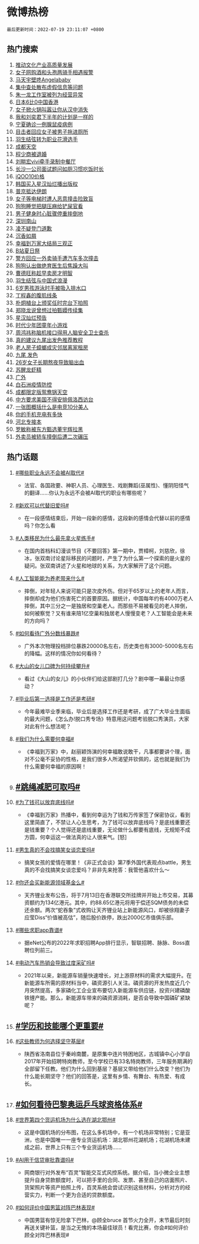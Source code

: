 # 微博热榜

`最后更新时间：2022-07-19 23:11:07 +0800`

## 热门搜索

1. [推动文化产业高质量发展](https://m.weibo.cn/search?containerid=100103type%3D1%26t%3D10%26q%3D%23%E6%8E%A8%E5%8A%A8%E6%96%87%E5%8C%96%E4%BA%A7%E4%B8%9A%E9%AB%98%E8%B4%A8%E9%87%8F%E5%8F%91%E5%B1%95%23&stream_entry_id=51&isnewpage=1&extparam=seat%3D1%26pos%3D0%26filter_type%3Drealtimehot%26cate%3D10103%26c_type%3D51%26dgr%3D0%26display_time%3D1658243465%26pre_seqid%3D165824346594309310312&luicode=10000011&lfid=106003type%253D25%2526t%253D3%2526disable_hot%253D1%2526filter_type%253Drealtimehot)
1. [女子网购酒和头孢两骑手相遇报警](https://m.weibo.cn/search?containerid=100103type%3D1%26t%3D10%26q%3D%23%E5%A5%B3%E5%AD%90%E7%BD%91%E8%B4%AD%E9%85%92%E5%92%8C%E5%A4%B4%E5%AD%A2%E4%B8%A4%E9%AA%91%E6%89%8B%E7%9B%B8%E9%81%87%E6%8A%A5%E8%AD%A6%23&stream_entry_id=31&isnewpage=1&extparam=seat%3D1%26pos%3D0%26filter_type%3Drealtimehot%26dgr%3D0%26c_type%3D31%26flag%3D0%26cate%3D0%26realpos%3D1%26lcate%3D5001%26display_time%3D1658243465%26pre_seqid%3D165824346594309310312&luicode=10000011&lfid=106003type%253D25%2526t%253D3%2526disable_hot%253D1%2526filter_type%253Drealtimehot)
1. [马天宇壁咚Angelababy](https://m.weibo.cn/search?containerid=100103type%3D1%26t%3D10%26q%3D%23%E9%A9%AC%E5%A4%A9%E5%AE%87%E5%A3%81%E5%92%9AAngelababy%23&stream_entry_id=31&isnewpage=1&extparam=seat%3D1%26pos%3D1%26filter_type%3Drealtimehot%26dgr%3D0%26c_type%3D31%26flag%3D1%26cate%3D0%26realpos%3D2%26lcate%3D5001%26display_time%3D1658243465%26pre_seqid%3D165824346594309310312&luicode=10000011&lfid=106003type%253D25%2526t%253D3%2526disable_hot%253D1%2526filter_type%253Drealtimehot)
1. [集中查处散布虚假信息等问题](https://m.weibo.cn/search?containerid=100103type%3D1%26t%3D10%26q%3D%23%E9%9B%86%E4%B8%AD%E6%9F%A5%E5%A4%84%E6%95%A3%E5%B8%83%E8%99%9A%E5%81%87%E4%BF%A1%E6%81%AF%E7%AD%89%E9%97%AE%E9%A2%98%23&stream_entry_id=31&isnewpage=1&extparam=seat%3D1%26pos%3D2%26filter_type%3Drealtimehot%26dgr%3D0%26c_type%3D31%26flag%3D0%26cate%3D0%26realpos%3D3%26lcate%3D5001%26display_time%3D1658243465%26pre_seqid%3D165824346594309310312&luicode=10000011&lfid=106003type%253D25%2526t%253D3%2526disable_hot%253D1%2526filter_type%253Drealtimehot)
1. [朱一龙工作室被列为经营异常](https://m.weibo.cn/search?containerid=100103type%3D1%26t%3D10%26q%3D%23%E6%9C%B1%E4%B8%80%E9%BE%99%E5%B7%A5%E4%BD%9C%E5%AE%A4%E8%A2%AB%E5%88%97%E4%B8%BA%E7%BB%8F%E8%90%A5%E5%BC%82%E5%B8%B8%23&stream_entry_id=31&isnewpage=1&extparam=seat%3D1%26pos%3D3%26filter_type%3Drealtimehot%26dgr%3D0%26c_type%3D31%26flag%3D16%26cate%3D0%26realpos%3D4%26lcate%3D5001%26display_time%3D1658243465%26pre_seqid%3D165824346594309310312&luicode=10000011&lfid=106003type%253D25%2526t%253D3%2526disable_hot%253D1%2526filter_type%253Drealtimehot)
1. [日本6比0中国香港](https://m.weibo.cn/search?containerid=100103type%3D1%26t%3D10%26q%3D%23%E6%97%A5%E6%9C%AC6%E6%AF%940%E4%B8%AD%E5%9B%BD%E9%A6%99%E6%B8%AF%23&stream_entry_id=31&isnewpage=1&extparam=seat%3D1%26pos%3D4%26filter_type%3Drealtimehot%26dgr%3D0%26c_type%3D31%26flag%3D1%26cate%3D0%26realpos%3D5%26lcate%3D5001%26display_time%3D1658243465%26pre_seqid%3D165824346594309310312&luicode=10000011&lfid=106003type%253D25%2526t%253D3%2526disable_hot%253D1%2526filter_type%253Drealtimehot)
1. [女子掀火锅叫嚣让你从汉中消失](https://m.weibo.cn/search?containerid=100103type%3D1%26t%3D10%26q%3D%23%E5%A5%B3%E5%AD%90%E6%8E%80%E7%81%AB%E9%94%85%E5%8F%AB%E5%9A%A3%E8%AE%A9%E4%BD%A0%E4%BB%8E%E6%B1%89%E4%B8%AD%E6%B6%88%E5%A4%B1%23&stream_entry_id=31&isnewpage=1&extparam=seat%3D1%26pos%3D5%26filter_type%3Drealtimehot%26dgr%3D0%26c_type%3D31%26flag%3D1%26cate%3D0%26realpos%3D6%26lcate%3D5001%26display_time%3D1658243465%26pre_seqid%3D165824346594309310312&luicode=10000011&lfid=106003type%253D25%2526t%253D3%2526disable_hot%253D1%2526filter_type%253Drealtimehot)
1. [我和刘奕君下半年的计划是一样的](https://m.weibo.cn/search?containerid=100103type%3D1%26t%3D10%26q%3D%23%E6%88%91%E5%92%8C%E5%88%98%E5%A5%95%E5%90%9B%E4%B8%8B%E5%8D%8A%E5%B9%B4%E7%9A%84%E8%AE%A1%E5%88%92%E6%98%AF%E4%B8%80%E6%A0%B7%E7%9A%84%23&stream_entry_id=31&isnewpage=1&extparam=seat%3D1%26pos%3D6%26filter_type%3Drealtimehot%26dgr%3D0%26c_type%3D31%26flag%3D1%26cate%3D0%26realpos%3D7%26lcate%3D5001%26display_time%3D1658243465%26pre_seqid%3D165824346594309310312&luicode=10000011&lfid=106003type%253D25%2526t%253D3%2526disable_hot%253D1%2526filter_type%253Drealtimehot)
1. [宁夏确诊一例腺鼠疫病例](https://m.weibo.cn/search?containerid=100103type%3D1%26t%3D10%26q%3D%23%E5%AE%81%E5%A4%8F%E7%A1%AE%E8%AF%8A%E4%B8%80%E4%BE%8B%E8%85%BA%E9%BC%A0%E7%96%AB%E7%97%85%E4%BE%8B%23&stream_entry_id=31&isnewpage=1&extparam=seat%3D1%26pos%3D7%26filter_type%3Drealtimehot%26dgr%3D0%26c_type%3D31%26flag%3D1%26cate%3D0%26realpos%3D8%26lcate%3D5001%26display_time%3D1658243465%26pre_seqid%3D165824346594309310312&luicode=10000011&lfid=106003type%253D25%2526t%253D3%2526disable_hot%253D1%2526filter_type%253Drealtimehot)
1. [目击者回应女子被男子拖进厕所](https://m.weibo.cn/search?containerid=100103type%3D1%26t%3D10%26q%3D%23%E7%9B%AE%E5%87%BB%E8%80%85%E5%9B%9E%E5%BA%94%E5%A5%B3%E5%AD%90%E8%A2%AB%E7%94%B7%E5%AD%90%E6%8B%96%E8%BF%9B%E5%8E%95%E6%89%80%23&stream_entry_id=31&isnewpage=1&extparam=seat%3D1%26pos%3D8%26filter_type%3Drealtimehot%26dgr%3D0%26c_type%3D31%26flag%3D1%26cate%3D0%26realpos%3D9%26lcate%3D5001%26display_time%3D1658243465%26pre_seqid%3D165824346594309310312&luicode=10000011&lfid=106003type%253D25%2526t%253D3%2526disable_hot%253D1%2526filter_type%253Drealtimehot)
1. [羽生结弦转为职业花滑选手](https://m.weibo.cn/search?containerid=100103type%3D1%26t%3D10%26q%3D%23%E7%BE%BD%E7%94%9F%E7%BB%93%E5%BC%A6%E8%BD%AC%E4%B8%BA%E8%81%8C%E4%B8%9A%E8%8A%B1%E6%BB%91%E9%80%89%E6%89%8B%23&stream_entry_id=31&isnewpage=1&extparam=seat%3D1%26pos%3D9%26filter_type%3Drealtimehot%26dgr%3D0%26c_type%3D31%26flag%3D16%26cate%3D0%26realpos%3D10%26lcate%3D5001%26display_time%3D1658243465%26pre_seqid%3D165824346594309310312&luicode=10000011&lfid=106003type%253D25%2526t%253D3%2526disable_hot%253D1%2526filter_type%253Drealtimehot)
1. [成都天空](https://m.weibo.cn/search?containerid=100103type%3D1%26t%3D10%26q%3D%E6%88%90%E9%83%BD%E5%A4%A9%E7%A9%BA&stream_entry_id=31&isnewpage=1&extparam=seat%3D1%26pos%3D10%26filter_type%3Drealtimehot%26dgr%3D0%26c_type%3D31%26flag%3D1%26cate%3D0%26realpos%3D11%26lcate%3D5001%26display_time%3D1658243465%26pre_seqid%3D165824346594309310312&luicode=10000011&lfid=106003type%253D25%2526t%253D3%2526disable_hot%253D1%2526filter_type%253Drealtimehot)
1. [程少商被退婚](https://m.weibo.cn/search?containerid=100103type%3D1%26t%3D10%26q%3D%23%E7%A8%8B%E5%B0%91%E5%95%86%E8%A2%AB%E9%80%80%E5%A9%9A%23&stream_entry_id=31&isnewpage=1&extparam=seat%3D1%26pos%3D11%26filter_type%3Drealtimehot%26dgr%3D0%26c_type%3D31%26flag%3D0%26cate%3D0%26realpos%3D12%26lcate%3D5001%26display_time%3D1658243465%26pre_seqid%3D165824346594309310312&luicode=10000011&lfid=106003type%253D25%2526t%253D3%2526disable_hot%253D1%2526filter_type%253Drealtimehot)
1. [刘畊宏vivi牵手录制中餐厅](https://m.weibo.cn/search?containerid=100103type%3D1%26t%3D10%26q%3D%23%E5%88%98%E7%95%8A%E5%AE%8Fvivi%E7%89%B5%E6%89%8B%E5%BD%95%E5%88%B6%E4%B8%AD%E9%A4%90%E5%8E%85%23&stream_entry_id=31&isnewpage=1&extparam=seat%3D1%26pos%3D12%26filter_type%3Drealtimehot%26dgr%3D0%26c_type%3D31%26flag%3D0%26cate%3D0%26realpos%3D13%26lcate%3D5001%26display_time%3D1658243465%26pre_seqid%3D165824346594309310312&luicode=10000011&lfid=106003type%253D25%2526t%253D3%2526disable_hot%253D1%2526filter_type%253Drealtimehot)
1. [长沙一公司面试题问如厕习惯吃饭时长](https://m.weibo.cn/search?containerid=100103type%3D1%26t%3D10%26q%3D%23%E9%95%BF%E6%B2%99%E4%B8%80%E5%85%AC%E5%8F%B8%E9%9D%A2%E8%AF%95%E9%A2%98%E9%97%AE%E5%A6%82%E5%8E%95%E4%B9%A0%E6%83%AF%E5%90%83%E9%A5%AD%E6%97%B6%E9%95%BF%23&stream_entry_id=31&isnewpage=1&extparam=seat%3D1%26pos%3D13%26filter_type%3Drealtimehot%26dgr%3D0%26c_type%3D31%26flag%3D0%26cate%3D0%26realpos%3D14%26lcate%3D5001%26display_time%3D1658243465%26pre_seqid%3D165824346594309310312&luicode=10000011&lfid=106003type%253D25%2526t%253D3%2526disable_hot%253D1%2526filter_type%253Drealtimehot)
1. [iQOO10价格](https://m.weibo.cn/search?containerid=100103type%3D1%26t%3D10%26q%3D%23iQOO10%E4%BB%B7%E6%A0%BC%23&stream_entry_id=31&isnewpage=1&extparam=seat%3D1%26pos%3D14%26adid%3D160278%26filter_type%3Drealtimehot%26dgr%3D0%26c_type%3D31%26flag%3D0%26cate%3D0%26realpos%3D15%26lcate%3D5001%26display_time%3D1658243465%26pre_seqid%3D165824346594309310312&luicode=10000011&lfid=106003type%253D25%2526t%253D3%2526disable_hot%253D1%2526filter_type%253Drealtimehot)
1. [韩国买入星汉灿烂播出版权](https://m.weibo.cn/search?containerid=100103type%3D1%26t%3D10%26q%3D%23%E9%9F%A9%E5%9B%BD%E4%B9%B0%E5%85%A5%E6%98%9F%E6%B1%89%E7%81%BF%E7%83%82%E6%92%AD%E5%87%BA%E7%89%88%E6%9D%83%23&stream_entry_id=31&isnewpage=1&extparam=seat%3D1%26pos%3D15%26filter_type%3Drealtimehot%26dgr%3D0%26c_type%3D31%26flag%3D1%26cate%3D0%26realpos%3D16%26lcate%3D5001%26display_time%3D1658243465%26pre_seqid%3D165824346594309310312&luicode=10000011&lfid=106003type%253D25%2526t%253D3%2526disable_hot%253D1%2526filter_type%253Drealtimehot)
1. [普京抵达伊朗](https://m.weibo.cn/search?containerid=100103type%3D1%26t%3D10%26q%3D%23%E6%99%AE%E4%BA%AC%E6%8A%B5%E8%BE%BE%E4%BC%8A%E6%9C%97%23&stream_entry_id=31&isnewpage=1&extparam=seat%3D1%26pos%3D16%26filter_type%3Drealtimehot%26dgr%3D0%26c_type%3D31%26flag%3D1%26cate%3D0%26realpos%3D17%26lcate%3D5001%26display_time%3D1658243465%26pre_seqid%3D165824346594309310312&luicode=10000011&lfid=106003type%253D25%2526t%253D3%2526disable_hot%253D1%2526filter_type%253Drealtimehot)
1. [女子等电梯时遭人恶意撞击险致盲](https://m.weibo.cn/search?containerid=100103type%3D1%26t%3D10%26q%3D%23%E5%A5%B3%E5%AD%90%E7%AD%89%E7%94%B5%E6%A2%AF%E6%97%B6%E9%81%AD%E4%BA%BA%E6%81%B6%E6%84%8F%E6%92%9E%E5%87%BB%E9%99%A9%E8%87%B4%E7%9B%B2%23&stream_entry_id=31&isnewpage=1&extparam=seat%3D1%26pos%3D17%26filter_type%3Drealtimehot%26dgr%3D0%26c_type%3D31%26flag%3D0%26cate%3D0%26realpos%3D18%26lcate%3D5001%26display_time%3D1658243465%26pre_seqid%3D165824346594309310312&luicode=10000011&lfid=106003type%253D25%2526t%253D3%2526disable_hot%253D1%2526filter_type%253Drealtimehot)
1. [狗狗睡觉把腿压麻给铲屎官看](https://m.weibo.cn/search?containerid=100103type%3D1%26t%3D10%26q%3D%23%E7%8B%97%E7%8B%97%E7%9D%A1%E8%A7%89%E6%8A%8A%E8%85%BF%E5%8E%8B%E9%BA%BB%E7%BB%99%E9%93%B2%E5%B1%8E%E5%AE%98%E7%9C%8B%23&stream_entry_id=31&isnewpage=1&extparam=seat%3D1%26pos%3D18%26filter_type%3Drealtimehot%26dgr%3D0%26c_type%3D31%26flag%3D1%26cate%3D0%26realpos%3D19%26lcate%3D5001%26display_time%3D1658243465%26pre_seqid%3D165824346594309310312&luicode=10000011&lfid=106003type%253D25%2526t%253D3%2526disable_hot%253D1%2526filter_type%253Drealtimehot)
1. [男子健身时心脏骤停重摔倒地](https://m.weibo.cn/search?containerid=100103type%3D1%26t%3D10%26q%3D%23%E7%94%B7%E5%AD%90%E5%81%A5%E8%BA%AB%E6%97%B6%E5%BF%83%E8%84%8F%E9%AA%A4%E5%81%9C%E9%87%8D%E6%91%94%E5%80%92%E5%9C%B0%23&stream_entry_id=31&isnewpage=1&extparam=seat%3D1%26pos%3D19%26filter_type%3Drealtimehot%26dgr%3D0%26c_type%3D31%26flag%3D0%26cate%3D0%26realpos%3D20%26lcate%3D5001%26display_time%3D1658243465%26pre_seqid%3D165824346594309310312&luicode=10000011&lfid=106003type%253D25%2526t%253D3%2526disable_hot%253D1%2526filter_type%253Drealtimehot)
1. [深圳南山](https://m.weibo.cn/search?containerid=100103type%3D1%26t%3D10%26q%3D%23%E6%B7%B1%E5%9C%B3%E5%8D%97%E5%B1%B1%23&stream_entry_id=31&isnewpage=1&extparam=seat%3D1%26pos%3D20%26filter_type%3Drealtimehot%26dgr%3D0%26c_type%3D31%26flag%3D0%26cate%3D0%26realpos%3D21%26lcate%3D5001%26display_time%3D1658243465%26pre_seqid%3D165824346594309310312&luicode=10000011&lfid=106003type%253D25%2526t%253D3%2526disable_hot%253D1%2526filter_type%253Drealtimehot)
1. [凌不疑登门道歉](https://m.weibo.cn/search?containerid=100103type%3D1%26t%3D10%26q%3D%23%E5%87%8C%E4%B8%8D%E7%96%91%E7%99%BB%E9%97%A8%E9%81%93%E6%AD%89%23&stream_entry_id=31&isnewpage=1&extparam=seat%3D1%26pos%3D21%26filter_type%3Drealtimehot%26dgr%3D0%26c_type%3D31%26flag%3D1%26cate%3D0%26realpos%3D22%26lcate%3D5001%26display_time%3D1658243465%26pre_seqid%3D165824346594309310312&luicode=10000011&lfid=106003type%253D25%2526t%253D3%2526disable_hot%253D1%2526filter_type%253Drealtimehot)
1. [沉香如屑](http://m.weibo.cn/c/wbox?&id=j84w2uenjc&roomid=9627&q=%23%E6%B2%89%E9%A6%99%E5%A6%82%E5%B1%91%23&extparam=seat%3D1%26pos%3D22%26filter_type%3Drealtimehot%26dgr%3D0%26c_type%3D31%26flag%3D1%26cate%3D0%26realpos%3D23%26lcate%3D5001%26display_time%3D1658243465%26pre_seqid%3D165824346594309310312&luicode=10000011&lfid=106003type%253D25%2526t%253D3%2526disable_hot%253D1%2526filter_type%253Drealtimehot)
1. [幸福到万家大结局三观正](https://m.weibo.cn/search?containerid=100103type%3D1%26t%3D10%26q%3D%23%E5%B9%B8%E7%A6%8F%E5%88%B0%E4%B8%87%E5%AE%B6%E5%A4%A7%E7%BB%93%E5%B1%80%E4%B8%89%E8%A7%82%E6%AD%A3%23&stream_entry_id=31&isnewpage=1&extparam=seat%3D1%26pos%3D23%26filter_type%3Drealtimehot%26dgr%3D0%26c_type%3D31%26flag%3D0%26cate%3D0%26realpos%3D24%26lcate%3D5001%26display_time%3D1658243465%26pre_seqid%3D165824346594309310312&luicode=10000011&lfid=106003type%253D25%2526t%253D3%2526disable_hot%253D1%2526filter_type%253Drealtimehot)
1. [B站夏日祭](https://m.weibo.cn/search?containerid=100103type%3D1%26t%3D10%26q%3DB%E7%AB%99%E5%A4%8F%E6%97%A5%E7%A5%AD&stream_entry_id=31&isnewpage=1&extparam=seat%3D1%26pos%3D24%26filter_type%3Drealtimehot%26dgr%3D0%26c_type%3D31%26flag%3D0%26cate%3D0%26realpos%3D25%26lcate%3D5001%26display_time%3D1658243465%26pre_seqid%3D165824346594309310312&luicode=10000011&lfid=106003type%253D25%2526t%253D3%2526disable_hot%253D1%2526filter_type%253Drealtimehot)
1. [警方回应一外卖骑手遭汽车多次撞击](https://m.weibo.cn/search?containerid=100103type%3D1%26t%3D10%26q%3D%23%E8%AD%A6%E6%96%B9%E5%9B%9E%E5%BA%94%E4%B8%80%E5%A4%96%E5%8D%96%E9%AA%91%E6%89%8B%E9%81%AD%E6%B1%BD%E8%BD%A6%E5%A4%9A%E6%AC%A1%E6%92%9E%E5%87%BB%23&stream_entry_id=31&isnewpage=1&extparam=seat%3D1%26pos%3D25%26filter_type%3Drealtimehot%26dgr%3D0%26c_type%3D31%26flag%3D0%26cate%3D0%26realpos%3D26%26lcate%3D5001%26display_time%3D1658243465%26pre_seqid%3D165824346594309310312&luicode=10000011&lfid=106003type%253D25%2526t%253D3%2526disable_hot%253D1%2526filter_type%253Drealtimehot)
1. [狗狗认出做绝育医生后焦躁大叫](https://m.weibo.cn/search?containerid=100103type%3D1%26t%3D10%26q%3D%23%E7%8B%97%E7%8B%97%E8%AE%A4%E5%87%BA%E5%81%9A%E7%BB%9D%E8%82%B2%E5%8C%BB%E7%94%9F%E5%90%8E%E7%84%A6%E8%BA%81%E5%A4%A7%E5%8F%AB%23&stream_entry_id=31&isnewpage=1&extparam=seat%3D1%26pos%3D26%26filter_type%3Drealtimehot%26dgr%3D0%26c_type%3D31%26flag%3D0%26cate%3D0%26realpos%3D27%26lcate%3D5001%26display_time%3D1658243465%26pre_seqid%3D165824346594309310312&luicode=10000011&lfid=106003type%253D25%2526t%253D3%2526disable_hot%253D1%2526filter_type%253Drealtimehot)
1. [曹德旺称趁早卖房才明智](https://m.weibo.cn/search?containerid=100103type%3D1%26t%3D10%26q%3D%23%E6%9B%B9%E5%BE%B7%E6%97%BA%E7%A7%B0%E8%B6%81%E6%97%A9%E5%8D%96%E6%88%BF%E6%89%8D%E6%98%8E%E6%99%BA%23&stream_entry_id=31&isnewpage=1&extparam=seat%3D1%26pos%3D27%26filter_type%3Drealtimehot%26dgr%3D0%26c_type%3D31%26flag%3D0%26cate%3D0%26realpos%3D28%26lcate%3D5001%26display_time%3D1658243465%26pre_seqid%3D165824346594309310312&luicode=10000011&lfid=106003type%253D25%2526t%253D3%2526disable_hot%253D1%2526filter_type%253Drealtimehot)
1. [羽生结弦与中国式浪漫](https://m.weibo.cn/search?containerid=100103type%3D1%26t%3D10%26q%3D%23%E7%BE%BD%E7%94%9F%E7%BB%93%E5%BC%A6%E4%B8%8E%E4%B8%AD%E5%9B%BD%E5%BC%8F%E6%B5%AA%E6%BC%AB%23&stream_entry_id=31&isnewpage=1&extparam=seat%3D1%26pos%3D28%26filter_type%3Drealtimehot%26dgr%3D0%26c_type%3D31%26flag%3D0%26cate%3D0%26realpos%3D29%26lcate%3D5001%26display_time%3D1658243465%26pre_seqid%3D165824346594309310312&luicode=10000011&lfid=106003type%253D25%2526t%253D3%2526disable_hot%253D1%2526filter_type%253Drealtimehot)
1. [6岁男孩游泳时手被吸入排水口](https://m.weibo.cn/search?containerid=100103type%3D1%26t%3D10%26q%3D%236%E5%B2%81%E7%94%B7%E5%AD%A9%E6%B8%B8%E6%B3%B3%E6%97%B6%E6%89%8B%E8%A2%AB%E5%90%B8%E5%85%A5%E6%8E%92%E6%B0%B4%E5%8F%A3%23&stream_entry_id=31&isnewpage=1&extparam=seat%3D1%26pos%3D29%26filter_type%3Drealtimehot%26dgr%3D0%26c_type%3D31%26flag%3D0%26cate%3D0%26realpos%3D30%26lcate%3D5001%26display_time%3D1658243465%26pre_seqid%3D165824346594309310312&luicode=10000011&lfid=106003type%253D25%2526t%253D3%2526disable_hot%253D1%2526filter_type%253Drealtimehot)
1. [丁程鑫的腹肌线条](https://m.weibo.cn/search?containerid=100103type%3D1%26t%3D10%26q%3D%23%E4%B8%81%E7%A8%8B%E9%91%AB%E7%9A%84%E8%85%B9%E8%82%8C%E7%BA%BF%E6%9D%A1%23&stream_entry_id=31&isnewpage=1&extparam=seat%3D1%26pos%3D30%26filter_type%3Drealtimehot%26dgr%3D0%26c_type%3D31%26flag%3D1%26cate%3D0%26realpos%3D31%26lcate%3D5001%26display_time%3D1658243465%26pre_seqid%3D165824346594309310312&luicode=10000011&lfid=106003type%253D25%2526t%253D3%2526disable_hot%253D1%2526filter_type%253Drealtimehot)
1. [朴炯植台上颁奖任时完台下拍照](https://m.weibo.cn/search?containerid=100103type%3D1%26t%3D10%26q%3D%23%E6%9C%B4%E7%82%AF%E6%A4%8D%E5%8F%B0%E4%B8%8A%E9%A2%81%E5%A5%96%E4%BB%BB%E6%97%B6%E5%AE%8C%E5%8F%B0%E4%B8%8B%E6%8B%8D%E7%85%A7%23&stream_entry_id=31&isnewpage=1&extparam=seat%3D1%26pos%3D31%26filter_type%3Drealtimehot%26dgr%3D0%26c_type%3D31%26flag%3D1%26cate%3D0%26realpos%3D32%26lcate%3D5001%26display_time%3D1658243465%26pre_seqid%3D165824346594309310312&luicode=10000011&lfid=106003type%253D25%2526t%253D3%2526disable_hot%253D1%2526filter_type%253Drealtimehot)
1. [郑晓龙说曾想过拍甄嬛传续集](https://m.weibo.cn/search?containerid=100103type%3D1%26t%3D10%26q%3D%23%E9%83%91%E6%99%93%E9%BE%99%E8%AF%B4%E6%9B%BE%E6%83%B3%E8%BF%87%E6%8B%8D%E7%94%84%E5%AC%9B%E4%BC%A0%E7%BB%AD%E9%9B%86%23&stream_entry_id=31&isnewpage=1&extparam=seat%3D1%26pos%3D32%26filter_type%3Drealtimehot%26dgr%3D0%26c_type%3D31%26flag%3D1%26cate%3D0%26realpos%3D33%26lcate%3D5001%26display_time%3D1658243465%26pre_seqid%3D165824346594309310312&luicode=10000011&lfid=106003type%253D25%2526t%253D3%2526disable_hot%253D1%2526filter_type%253Drealtimehot)
1. [星汉灿烂预告](https://m.weibo.cn/search?containerid=100103type%3D1%26t%3D10%26q%3D%23%E6%98%9F%E6%B1%89%E7%81%BF%E7%83%82%E9%A2%84%E5%91%8A%23&stream_entry_id=31&isnewpage=1&extparam=seat%3D1%26pos%3D33%26filter_type%3Drealtimehot%26dgr%3D0%26c_type%3D31%26flag%3D0%26cate%3D0%26realpos%3D34%26lcate%3D5001%26display_time%3D1658243465%26pre_seqid%3D165824346594309310312&luicode=10000011&lfid=106003type%253D25%2526t%253D3%2526disable_hot%253D1%2526filter_type%253Drealtimehot)
1. [时代少年团童年小游戏](https://m.weibo.cn/search?containerid=100103type%3D1%26t%3D10%26q%3D%23%E6%97%B6%E4%BB%A3%E5%B0%91%E5%B9%B4%E5%9B%A2%E7%AB%A5%E5%B9%B4%E5%B0%8F%E6%B8%B8%E6%88%8F%23&stream_entry_id=31&isnewpage=1&extparam=seat%3D1%26pos%3D34%26filter_type%3Drealtimehot%26dgr%3D0%26c_type%3D31%26flag%3D1%26cate%3D0%26realpos%3D35%26lcate%3D5001%26display_time%3D1658243465%26pre_seqid%3D165824346594309310312&luicode=10000011&lfid=106003type%253D25%2526t%253D3%2526disable_hot%253D1%2526filter_type%253Drealtimehot)
1. [周鸿祎称脑机接口得用人脑安全卫士查杀](https://m.weibo.cn/search?containerid=100103type%3D1%26t%3D10%26q%3D%23%E5%91%A8%E9%B8%BF%E7%A5%8E%E7%A7%B0%E8%84%91%E6%9C%BA%E6%8E%A5%E5%8F%A3%E5%BE%97%E7%94%A8%E4%BA%BA%E8%84%91%E5%AE%89%E5%85%A8%E5%8D%AB%E5%A3%AB%E6%9F%A5%E6%9D%80%23&stream_entry_id=31&isnewpage=1&extparam=seat%3D1%26pos%3D35%26filter_type%3Drealtimehot%26dgr%3D0%26c_type%3D31%26flag%3D1%26cate%3D0%26realpos%3D36%26lcate%3D5001%26display_time%3D1658243465%26pre_seqid%3D165824346594309310312&luicode=10000011&lfid=106003type%253D25%2526t%253D3%2526disable_hot%253D1%2526filter_type%253Drealtimehot)
1. [真的建议九尾出发色推荐教程](https://m.weibo.cn/search?containerid=100103type%3D1%26t%3D10%26q%3D%23%E7%9C%9F%E7%9A%84%E5%BB%BA%E8%AE%AE%E4%B9%9D%E5%B0%BE%E5%87%BA%E5%8F%91%E8%89%B2%E6%8E%A8%E8%8D%90%E6%95%99%E7%A8%8B%23&stream_entry_id=31&isnewpage=1&extparam=seat%3D1%26pos%3D36%26filter_type%3Drealtimehot%26dgr%3D0%26c_type%3D31%26flag%3D1%26cate%3D0%26realpos%3D37%26lcate%3D5001%26display_time%3D1658243465%26pre_seqid%3D165824346594309310312&luicode=10000011&lfid=106003type%253D25%2526t%253D3%2526disable_hot%253D1%2526filter_type%253Drealtimehot)
1. [老人房子蟑螂成灾邻居离家租房](https://m.weibo.cn/search?containerid=100103type%3D1%26t%3D10%26q%3D%23%E8%80%81%E4%BA%BA%E6%88%BF%E5%AD%90%E8%9F%91%E8%9E%82%E6%88%90%E7%81%BE%E9%82%BB%E5%B1%85%E7%A6%BB%E5%AE%B6%E7%A7%9F%E6%88%BF%23&stream_entry_id=31&isnewpage=1&extparam=seat%3D1%26pos%3D37%26filter_type%3Drealtimehot%26dgr%3D0%26c_type%3D31%26flag%3D0%26cate%3D0%26realpos%3D38%26lcate%3D5001%26display_time%3D1658243465%26pre_seqid%3D165824346594309310312&luicode=10000011&lfid=106003type%253D25%2526t%253D3%2526disable_hot%253D1%2526filter_type%253Drealtimehot)
1. [九尾 发色](https://m.weibo.cn/search?containerid=100103type%3D1%26t%3D10%26q%3D%E4%B9%9D%E5%B0%BE+%E5%8F%91%E8%89%B2&stream_entry_id=31&isnewpage=1&extparam=seat%3D1%26pos%3D38%26filter_type%3Drealtimehot%26dgr%3D0%26c_type%3D31%26flag%3D0%26cate%3D0%26realpos%3D39%26lcate%3D5001%26display_time%3D1658243465%26pre_seqid%3D165824346594309310312&luicode=10000011&lfid=106003type%253D25%2526t%253D3%2526disable_hot%253D1%2526filter_type%253Drealtimehot)
1. [26岁女子长期熬夜导致脑出血](https://m.weibo.cn/search?containerid=100103type%3D1%26t%3D10%26q%3D%2326%E5%B2%81%E5%A5%B3%E5%AD%90%E9%95%BF%E6%9C%9F%E7%86%AC%E5%A4%9C%E5%AF%BC%E8%87%B4%E8%84%91%E5%87%BA%E8%A1%80%23&stream_entry_id=31&isnewpage=1&extparam=seat%3D1%26pos%3D39%26filter_type%3Drealtimehot%26dgr%3D0%26c_type%3D31%26flag%3D0%26cate%3D0%26realpos%3D40%26lcate%3D5001%26display_time%3D1658243465%26pre_seqid%3D165824346594309310312&luicode=10000011&lfid=106003type%253D25%2526t%253D3%2526disable_hot%253D1%2526filter_type%253Drealtimehot)
1. [苏醒龙虾精](https://m.weibo.cn/search?containerid=100103type%3D1%26t%3D10%26q%3D%23%E8%8B%8F%E9%86%92%E9%BE%99%E8%99%BE%E7%B2%BE%23&stream_entry_id=31&isnewpage=1&extparam=seat%3D1%26pos%3D40%26filter_type%3Drealtimehot%26dgr%3D0%26c_type%3D31%26flag%3D1%26cate%3D0%26realpos%3D41%26lcate%3D5001%26display_time%3D1658243465%26pre_seqid%3D165824346594309310312&luicode=10000011&lfid=106003type%253D25%2526t%253D3%2526disable_hot%253D1%2526filter_type%253Drealtimehot)
1. [广外](https://m.weibo.cn/search?containerid=100103type%3D1%26t%3D10%26q%3D%E5%B9%BF%E5%A4%96&stream_entry_id=31&isnewpage=1&extparam=seat%3D1%26pos%3D41%26filter_type%3Drealtimehot%26dgr%3D0%26c_type%3D31%26flag%3D0%26cate%3D0%26realpos%3D42%26lcate%3D5001%26display_time%3D1658243465%26pre_seqid%3D165824346594309310312&luicode=10000011&lfid=106003type%253D25%2526t%253D3%2526disable_hot%253D1%2526filter_type%253Drealtimehot)
1. [白石洲疫情防控](https://m.weibo.cn/search?containerid=100103type%3D1%26t%3D10%26q%3D%E7%99%BD%E7%9F%B3%E6%B4%B2%E7%96%AB%E6%83%85%E9%98%B2%E6%8E%A7&stream_entry_id=31&isnewpage=1&extparam=seat%3D1%26pos%3D42%26filter_type%3Drealtimehot%26dgr%3D0%26c_type%3D31%26flag%3D0%26cate%3D0%26realpos%3D43%26lcate%3D5001%26display_time%3D1658243465%26pre_seqid%3D165824346594309310312&luicode=10000011&lfid=106003type%253D25%2526t%253D3%2526disable_hot%253D1%2526filter_type%253Drealtimehot)
1. [成都限定版鸳鸯锅天空](https://m.weibo.cn/search?containerid=100103type%3D1%26t%3D10%26q%3D%23%E6%88%90%E9%83%BD%E9%99%90%E5%AE%9A%E7%89%88%E9%B8%B3%E9%B8%AF%E9%94%85%E5%A4%A9%E7%A9%BA%23&stream_entry_id=31&isnewpage=1&extparam=seat%3D1%26pos%3D43%26filter_type%3Drealtimehot%26dgr%3D0%26c_type%3D31%26flag%3D1%26cate%3D0%26realpos%3D44%26lcate%3D5001%26display_time%3D1658243465%26pre_seqid%3D165824346594309310312&luicode=10000011&lfid=106003type%253D25%2526t%253D3%2526disable_hot%253D1%2526filter_type%253Drealtimehot)
1. [中方要求美国不得安排佩洛西访台](https://m.weibo.cn/search?containerid=100103type%3D1%26t%3D10%26q%3D%23%E4%B8%AD%E6%96%B9%E8%A6%81%E6%B1%82%E7%BE%8E%E5%9B%BD%E4%B8%8D%E5%BE%97%E5%AE%89%E6%8E%92%E4%BD%A9%E6%B4%9B%E8%A5%BF%E8%AE%BF%E5%8F%B0%23&stream_entry_id=31&isnewpage=1&extparam=seat%3D1%26pos%3D44%26filter_type%3Drealtimehot%26dgr%3D0%26c_type%3D31%26flag%3D0%26cate%3D0%26realpos%3D45%26lcate%3D5001%26display_time%3D1658243465%26pre_seqid%3D165824346594309310312&luicode=10000011&lfid=106003type%253D25%2526t%253D3%2526disable_hot%253D1%2526filter_type%253Drealtimehot)
1. [一张图概括什么是电竞10分美人](https://m.weibo.cn/search?containerid=100103type%3D1%26t%3D10%26q%3D%23%E4%B8%80%E5%BC%A0%E5%9B%BE%E6%A6%82%E6%8B%AC%E4%BB%80%E4%B9%88%E6%98%AF%E7%94%B5%E7%AB%9E10%E5%88%86%E7%BE%8E%E4%BA%BA%23&stream_entry_id=31&isnewpage=1&extparam=seat%3D1%26pos%3D45%26filter_type%3Drealtimehot%26dgr%3D0%26c_type%3D31%26flag%3D0%26cate%3D0%26realpos%3D46%26lcate%3D5001%26display_time%3D1658243465%26pre_seqid%3D165824346594309310312&luicode=10000011&lfid=106003type%253D25%2526t%253D3%2526disable_hot%253D1%2526filter_type%253Drealtimehot)
1. [你的手机充电有多快](https://m.weibo.cn/search?containerid=100103type%3D1%26t%3D10%26q%3D%23%E4%BD%A0%E7%9A%84%E6%89%8B%E6%9C%BA%E5%85%85%E7%94%B5%E6%9C%89%E5%A4%9A%E5%BF%AB%23&stream_entry_id=31&isnewpage=1&extparam=seat%3D1%26pos%3D46%26filter_type%3Drealtimehot%26dgr%3D0%26c_type%3D31%26flag%3D0%26cate%3D0%26realpos%3D47%26lcate%3D5001%26display_time%3D1658243465%26pre_seqid%3D165824346594309310312&luicode=10000011&lfid=106003type%253D25%2526t%253D3%2526disable_hot%253D1%2526filter_type%253Drealtimehot)
1. [河北专接本](https://m.weibo.cn/search?containerid=100103type%3D1%26t%3D10%26q%3D%23%E6%B2%B3%E5%8C%97%E4%B8%93%E6%8E%A5%E6%9C%AC%23&stream_entry_id=31&isnewpage=1&extparam=seat%3D1%26pos%3D47%26filter_type%3Drealtimehot%26dgr%3D0%26c_type%3D31%26flag%3D1%26cate%3D0%26realpos%3D48%26lcate%3D5001%26display_time%3D1658243465%26pre_seqid%3D165824346594309310312&luicode=10000011&lfid=106003type%253D25%2526t%253D3%2526disable_hot%253D1%2526filter_type%253Drealtimehot)
1. [罗敏称被东方甄选董宇辉拉黑](https://m.weibo.cn/search?containerid=100103type%3D1%26t%3D10%26q%3D%23%E7%BD%97%E6%95%8F%E7%A7%B0%E8%A2%AB%E4%B8%9C%E6%96%B9%E7%94%84%E9%80%89%E8%91%A3%E5%AE%87%E8%BE%89%E6%8B%89%E9%BB%91%23&stream_entry_id=31&isnewpage=1&extparam=seat%3D1%26pos%3D48%26filter_type%3Drealtimehot%26dgr%3D0%26c_type%3D31%26flag%3D0%26cate%3D0%26realpos%3D49%26lcate%3D5001%26display_time%3D1658243465%26pre_seqid%3D165824346594309310312&luicode=10000011&lfid=106003type%253D25%2526t%253D3%2526disable_hot%253D1%2526filter_type%253Drealtimehot)
1. [外卖员被轿车撞倒后遭二次碾压](https://m.weibo.cn/search?containerid=100103type%3D1%26t%3D10%26q%3D%23%E5%A4%96%E5%8D%96%E5%91%98%E8%A2%AB%E8%BD%BF%E8%BD%A6%E6%92%9E%E5%80%92%E5%90%8E%E9%81%AD%E4%BA%8C%E6%AC%A1%E7%A2%BE%E5%8E%8B%23&stream_entry_id=31&isnewpage=1&extparam=seat%3D1%26pos%3D49%26filter_type%3Drealtimehot%26dgr%3D0%26c_type%3D31%26flag%3D0%26cate%3D0%26realpos%3D50%26lcate%3D5001%26display_time%3D1658243465%26pre_seqid%3D165824346594309310312&luicode=10000011&lfid=106003type%253D25%2526t%253D3%2526disable_hot%253D1%2526filter_type%253Drealtimehot)

## 热门话题

1. [#哪些职业永远不会被AI取代#](https://m.weibo.cn/search?containerid=231522type%3D1%26t%3D10%26q%3D%23%E5%93%AA%E4%BA%9B%E8%81%8C%E4%B8%9A%E6%B0%B8%E8%BF%9C%E4%B8%8D%E4%BC%9A%E8%A2%ABAI%E5%8F%96%E4%BB%A3%23&stream_entry_id=128&isnewpage=1&extparam=seat%3D1%26pos%3D1-0-0%26lcate%3D5004%26cate%3D5004%26unitid%3Dm1658243133%26dgr%3D0%26c_type%3D128%26display_time%3D1658243466%26pre_seqid%3D165824346689201680633&luicode=10000011&lfid=231648_-_4)
    - 法官、各国政要、神职人员、心理医生、戏剧舞蹈(巫属性)、懂阴阳怪气的翻译……你认为永远不会被AI取代的职业有哪些呢？

1. [#新欢可以代替旧爱吗#](https://m.weibo.cn/search?containerid=231522type%3D1%26t%3D10%26q%3D%23%E6%96%B0%E6%AC%A2%E5%8F%AF%E4%BB%A5%E4%BB%A3%E6%9B%BF%E6%97%A7%E7%88%B1%E5%90%97%23&stream_entry_id=128&isnewpage=1&extparam=seat%3D1%26pos%3D1-0-1%26lcate%3D5004%26cate%3D5004%26unitid%3D1658147472763%26dgr%3D0%26c_type%3D128%26display_time%3D1658243466%26pre_seqid%3D165824346689201680633&luicode=10000011&lfid=231648_-_4)
    - 在一段感情结束后，开始一段新的感情，这段新的感情会代替以前的感情吗？你怎么看

1. [#人类移民为什么最先拿火星练手#](https://m.weibo.cn/search?containerid=231522type%3D1%26t%3D10%26q%3D%23%E4%BA%BA%E7%B1%BB%E7%A7%BB%E6%B0%91%E4%B8%BA%E4%BB%80%E4%B9%88%E6%9C%80%E5%85%88%E6%8B%BF%E7%81%AB%E6%98%9F%E7%BB%83%E6%89%8B%23&stream_entry_id=128&isnewpage=1&extparam=seat%3D1%26pos%3D1-0-2%26lcate%3D5004%26cate%3D5004%26unitid%3D1658161273467%26dgr%3D0%26c_type%3D128%26display_time%3D1658243466%26pre_seqid%3D165824346689201680633&luicode=10000011&lfid=231648_-_4)
    - 在国内首档科幻漫谈节目《不要回答》第一期中，贾樟柯，刘慈欣，徐冰，张双南讨论星际移民的问题时，产生了为什么第一个探索的是火星的疑问。张双南讲述了火星和地球的关系，为大家解开了这个问题。

1. [#人工智能能为养老带来什么#](https://m.weibo.cn/search?containerid=231522type%3D1%26t%3D10%26q%3D%23%E4%BA%BA%E5%B7%A5%E6%99%BA%E8%83%BD%E8%83%BD%E4%B8%BA%E5%85%BB%E8%80%81%E5%B8%A6%E6%9D%A5%E4%BB%80%E4%B9%88%23&stream_entry_id=128&isnewpage=1&extparam=seat%3D1%26pos%3D1-0-3%26lcate%3D5004%26cate%3D5004%26unitid%3D1658208985992%26dgr%3D0%26c_type%3D128%26display_time%3D1658243466%26pre_seqid%3D165824346689201680633&luicode=10000011&lfid=231648_-_4)
    - 摔倒，对年轻人来说可能只是次皮外伤。但对于65岁以上的老年人而言，摔倒却成为他们伤害死亡的首要原因。据统计，中国每年约有4000万老人摔倒，其中三分之一是独居和空巢老人。而那些不易被看见的老人摔倒，如何被察觉？又有谁来陪1亿空巢和独居老人慢慢变老？人工智能会是未来的方向吗？

1. [#如何看待广外分数线暴跌#](https://m.weibo.cn/search?containerid=231522type%3D1%26t%3D10%26q%3D%23%E5%A6%82%E4%BD%95%E7%9C%8B%E5%BE%85%E5%B9%BF%E5%A4%96%E5%88%86%E6%95%B0%E7%BA%BF%E6%9A%B4%E8%B7%8C%23&stream_entry_id=128&isnewpage=1&extparam=seat%3D1%26pos%3D1-0-4%26lcate%3D5004%26cate%3D5004%26unitid%3Dm1658243134%26dgr%3D0%26c_type%3D128%26display_time%3D1658243466%26pre_seqid%3D165824346689201680633&luicode=10000011&lfid=231648_-_4)
    - 广外本次物理投档排位暴跌20000名左右，历史类也有3000-5000名左右的降幅。这样的情况你如何看待？

1. [#大山的女儿口碑为何持续攀升#](https://m.weibo.cn/search?containerid=231522type%3D1%26t%3D10%26q%3D%23%E5%A4%A7%E5%B1%B1%E7%9A%84%E5%A5%B3%E5%84%BF%E5%8F%A3%E7%A2%91%E4%B8%BA%E4%BD%95%E6%8C%81%E7%BB%AD%E6%94%80%E5%8D%87%23&stream_entry_id=128&isnewpage=1&extparam=seat%3D1%26pos%3D1-0-5%26lcate%3D5004%26cate%3D5004%26unitid%3D1658231183272%26dgr%3D0%26c_type%3D128%26display_time%3D1658243466%26pre_seqid%3D165824346689201680633&luicode=10000011&lfid=231648_-_4)
    - 看过《大山的女儿》的小伙伴们给这部剧打几分？剧中哪一幕最让你感动？

1. [#毕业后第一选择是工作还是考研#](https://m.weibo.cn/search?containerid=231522type%3D1%26t%3D10%26q%3D%23%E6%AF%95%E4%B8%9A%E5%90%8E%E7%AC%AC%E4%B8%80%E9%80%89%E6%8B%A9%E6%98%AF%E5%B7%A5%E4%BD%9C%E8%BF%98%E6%98%AF%E8%80%83%E7%A0%94%23&stream_entry_id=128&isnewpage=1&extparam=seat%3D1%26pos%3D1-0-6%26lcate%3D5004%26cate%3D5004%26unitid%3D1658237185351%26dgr%3D0%26c_type%3D128%26display_time%3D1658243466%26pre_seqid%3D165824346689201680633&luicode=10000011&lfid=231648_-_4)
    - 今年最难毕业季来临，毕业后是选择工作还是考研，成了广大毕业生面临的最大问题，《怎么办!脱口秀专场》特意用这问题考验脱口秀演员，大家对此有什么想法呢？

1. [#我们为什么需要何幸福#](https://m.weibo.cn/search?containerid=231522type%3D1%26t%3D10%26q%3D%23%E6%88%91%E4%BB%AC%E4%B8%BA%E4%BB%80%E4%B9%88%E9%9C%80%E8%A6%81%E4%BD%95%E5%B9%B8%E7%A6%8F%23&stream_entry_id=128&isnewpage=1&extparam=seat%3D1%26pos%3D1-0-7%26lcate%3D5004%26cate%3D5004%26unitid%3D1658142669724%26dgr%3D0%26c_type%3D128%26display_time%3D1658243466%26pre_seqid%3D165824346689201680633&luicode=10000011&lfid=231648_-_4)
    - 《幸福到万家》中，赵丽颖饰演的何幸福敢说敢干，凡事都要讲个理，面对不公毫不妥协的性格，是我们很多人所渴望并钦佩的，这也就是我们为什么需要何幸福的原因啊！

1. [#跳绳减肥可取吗#](https://m.weibo.cn/search?containerid=231522type%3D1%26t%3D10%26q%3D%23%E8%B7%B3%E7%BB%B3%E5%87%8F%E8%82%A5%E5%8F%AF%E5%8F%96%E5%90%97%23&stream_entry_id=128&isnewpage=1&extparam=seat%3D1%26pos%3D1-0-8%26lcate%3D5004%26cate%3D5004%26unitid%3Dm1658243118%26dgr%3D0%26c_type%3D128%26display_time%3D1658243466%26pre_seqid%3D165824346689201680633&luicode=10000011&lfid=231648_-_4)
    - 

1. [#为了钱可以放弃底线吗#](https://m.weibo.cn/search?containerid=231522type%3D1%26t%3D10%26q%3D%23%E4%B8%BA%E4%BA%86%E9%92%B1%E5%8F%AF%E4%BB%A5%E6%94%BE%E5%BC%83%E5%BA%95%E7%BA%BF%E5%90%97%23&stream_entry_id=128&isnewpage=1&extparam=seat%3D1%26pos%3D1-0-9%26lcate%3D5004%26cate%3D5004%26unitid%3Dm1658243130%26dgr%3D0%26c_type%3D128%26display_time%3D1658243466%26pre_seqid%3D165824346689201680633&luicode=10000011&lfid=231648_-_4)
    - 《幸福到万家》热播中，看到何幸运为了钱和万传家签了保密协议，看到这里简直了，不禁让人心生思考，为了钱可以放弃底线吗？是底线重要还是钱重要？个人觉得还是底线重要，无论做什么都要有底线，无规矩不成方圆，何幸运这一做法真的让人很来气。[怒]

1. [#男生真的不会找搞笑女谈恋爱吗#](https://m.weibo.cn/search?containerid=231522type%3D1%26t%3D10%26q%3D%23%E7%94%B7%E7%94%9F%E7%9C%9F%E7%9A%84%E4%B8%8D%E4%BC%9A%E6%89%BE%E6%90%9E%E7%AC%91%E5%A5%B3%E8%B0%88%E6%81%8B%E7%88%B1%E5%90%97%23&stream_entry_id=128&isnewpage=1&extparam=seat%3D1%26pos%3D1-0-10%26lcate%3D5004%26cate%3D5004%26unitid%3Dm1658243124%26dgr%3D0%26c_type%3D128%26display_time%3D1658243466%26pre_seqid%3D165824346689201680633&luicode=10000011&lfid=231648_-_4)
    - 搞笑女孩的爱情在哪里！《非正式会谈》第7季外国代表观点battle，男生真的不会找搞笑女谈恋爱吗？非非先来抢答：我管他喜欢什么～

1. [#你还会买新能源领域基金么#](https://m.weibo.cn/search?containerid=231522type%3D1%26t%3D10%26q%3D%23%E4%BD%A0%E8%BF%98%E4%BC%9A%E4%B9%B0%E6%96%B0%E8%83%BD%E6%BA%90%E9%A2%86%E5%9F%9F%E5%9F%BA%E9%87%91%E4%B9%88%23&stream_entry_id=128&isnewpage=1&extparam=seat%3D1%26pos%3D1-0-11%26lcate%3D5004%26cate%3D5004%26unitid%3Dm1658243108%26dgr%3D0%26c_type%3D128%26display_time%3D1658243466%26pre_seqid%3D165824346689201680633&luicode=10000011&lfid=231648_-_4)
    - 天齐锂业发布公告，将于7月13日在香港联交所挂牌并开始上市交易，其募资额约为134亿港元。其中，约88.65亿港元将用于偿还SQM债务的未偿还余额。两次“蛇吞象”式收购让天齐锂业站上新能源风口，却被徐翔妻子应莹Diss“价值被高估”，随后股价跌停，跌出2000亿市值俱乐部。

1. [#哪些求职app靠谱#](https://m.weibo.cn/search?containerid=231522type%3D1%26t%3D10%26q%3D%23%E5%93%AA%E4%BA%9B%E6%B1%82%E8%81%8Capp%E9%9D%A0%E8%B0%B1%23&stream_entry_id=128&isnewpage=1&extparam=seat%3D1%26pos%3D1-0-12%26lcate%3D5004%26cate%3D5004%26unitid%3D1658224588442%26dgr%3D0%26c_type%3D128%26display_time%3D1658243466%26pre_seqid%3D165824346689201680633&luicode=10000011&lfid=231648_-_4)
    - 据eNet公布的2022年求职招聘App排行显示，智联招聘、脉脉、Boss直聘位列前三。

1. [#电动汽车热销会导致过度采矿吗#](https://m.weibo.cn/search?containerid=231522type%3D1%26t%3D10%26q%3D%23%E7%94%B5%E5%8A%A8%E6%B1%BD%E8%BD%A6%E7%83%AD%E9%94%80%E4%BC%9A%E5%AF%BC%E8%87%B4%E8%BF%87%E5%BA%A6%E9%87%87%E7%9F%BF%E5%90%97%23&stream_entry_id=128&isnewpage=1&extparam=seat%3D1%26pos%3D1-0-13%26lcate%3D5004%26cate%3D5004%26unitid%3D1658207191064%26dgr%3D0%26c_type%3D128%26display_time%3D1658243466%26pre_seqid%3D165824346689201680633&luicode=10000011&lfid=231648_-_4)
    - 2021年以来，新能源车销量快速增长，对上游原材料的需求大幅提升。在新能源车所需的原材料当中，磷资源引人关注。磷资源的开发热度近几个月突然提高，多家磷化工企业宣布要切入新能源车供应链，投资兴建磷酸铁锂产能。那么，新能源车带来的磷资源消耗，是否会导致中国磷矿紧缺呢？

1. [#学历和技能哪个更重要#](https://m.weibo.cn/search?containerid=231522type%3D1%26t%3D10%26q%3D%23%E5%AD%A6%E5%8E%86%E5%92%8C%E6%8A%80%E8%83%BD%E5%93%AA%E4%B8%AA%E6%9B%B4%E9%87%8D%E8%A6%81%23&stream_entry_id=128&isnewpage=1&extparam=seat%3D1%26pos%3D1-0-14%26lcate%3D5004%26cate%3D5004%26unitid%3Dm1658243103%26dgr%3D0%26c_type%3D128%26display_time%3D1658243466%26pre_seqid%3D165824346689201680633&luicode=10000011&lfid=231648_-_4)
    - 

1. [#这些教师为何选择坚守基层#](https://m.weibo.cn/search?containerid=231522type%3D1%26t%3D10%26q%3D%23%E8%BF%99%E4%BA%9B%E6%95%99%E5%B8%88%E4%B8%BA%E4%BD%95%E9%80%89%E6%8B%A9%E5%9D%9A%E5%AE%88%E5%9F%BA%E5%B1%82%23&stream_entry_id=128&isnewpage=1&extparam=seat%3D1%26pos%3D1-0-15%26lcate%3D5004%26cate%3D5004%26unitid%3Dm1658243119%26dgr%3D0%26c_type%3D128%26display_time%3D1658243466%26pre_seqid%3D165824346689201680633&luicode=10000011&lfid=231648_-_4)
    - 陕西省洛南县位于秦岭南麓，是原集中连片特困地区，古城镇中心小学自2017年开始招聘特岗教师，至今学校已有33名特岗教师，三年服务期满的全部留下任教。他们为什么回到基层？基层又带给他们什么改变？他们为什么能长期坚守？他们的回答是，这里有乡情、有舞台、有热爱、有成长。

1. [#如何看待巴黎奥运乒乓球资格体系#](https://m.weibo.cn/search?containerid=231522type%3D1%26t%3D10%26q%3D%23%E5%A6%82%E4%BD%95%E7%9C%8B%E5%BE%85%E5%B7%B4%E9%BB%8E%E5%A5%A5%E8%BF%90%E4%B9%92%E4%B9%93%E7%90%83%E8%B5%84%E6%A0%BC%E4%BD%93%E7%B3%BB%23&stream_entry_id=128&isnewpage=1&extparam=seat%3D1%26pos%3D1-0-16%26lcate%3D5004%26cate%3D5004%26unitid%3Dm1658243111%26dgr%3D0%26c_type%3D128%26display_time%3D1658243466%26pre_seqid%3D165824346689201680633&luicode=10000011&lfid=231648_-_4)
    - 

1. [#世界第四个货运机场为什么选在湖北鄂州#](https://m.weibo.cn/search?containerid=231522type%3D1%26t%3D10%26q%3D%23%E4%B8%96%E7%95%8C%E7%AC%AC%E5%9B%9B%E4%B8%AA%E8%B4%A7%E8%BF%90%E6%9C%BA%E5%9C%BA%E4%B8%BA%E4%BB%80%E4%B9%88%E9%80%89%E5%9C%A8%E6%B9%96%E5%8C%97%E9%84%82%E5%B7%9E%23&stream_entry_id=128&isnewpage=1&extparam=seat%3D1%26pos%3D1-0-17%26lcate%3D5004%26cate%3D5004%26unitid%3D1658217383766%26dgr%3D0%26c_type%3D128%26display_time%3D1658243466%26pre_seqid%3D165824346689201680633&luicode=10000011&lfid=231648_-_4)
    - 这是中国机场的分布图，在这么多机场中，有一个机场非常特别；它是亚洲，也是中国唯一一座专业货运机场：湖北鄂州花湖机场；花湖机场未建成之前，世界上只有三个专业货运机场……

1. [#AI用于信贷审批靠谱吗#](https://m.weibo.cn/search?containerid=231522type%3D1%26t%3D10%26q%3D%23AI%E7%94%A8%E4%BA%8E%E4%BF%A1%E8%B4%B7%E5%AE%A1%E6%89%B9%E9%9D%A0%E8%B0%B1%E5%90%97%23&stream_entry_id=128&isnewpage=1&extparam=seat%3D1%26pos%3D1-0-18%26lcate%3D5004%26cate%3D5004%26unitid%3D1658134266769%26dgr%3D0%26c_type%3D128%26display_time%3D1658243466%26pre_seqid%3D165824346689201680633&luicode=10000011&lfid=231648_-_4)
    - 网商银行对外发布“百灵”智能交互式风控系统。据介绍，当小微企业主想提升自身贷款额度时，可以把手里的合同、发票、甚至自己的店面照片、货架照片等资产拍照上传，百灵系统会尝试识别这些材料，分析对方的经营实力，判断一个更为合适的贷款额度。

1. [#如何评价中国男篮对阵巴林表现#](https://m.weibo.cn/search?containerid=231522type%3D1%26t%3D10%26q%3D%23%E5%A6%82%E4%BD%95%E8%AF%84%E4%BB%B7%E4%B8%AD%E5%9B%BD%E7%94%B7%E7%AF%AE%E5%AF%B9%E9%98%B5%E5%B7%B4%E6%9E%97%E8%A1%A8%E7%8E%B0%23&stream_entry_id=128&isnewpage=1&extparam=seat%3D1%26pos%3D1-0-19%26lcate%3D5004%26cate%3D5004%26unitid%3Dm1658243127%26dgr%3D0%26c_type%3D128%26display_time%3D1658243466%26pre_seqid%3D165824346689201680633&luicode=10000011&lfid=231648_-_4)
    - 中国男篮有惊无险拿下巴林，@顾全bruce 首节火力全开，末节最后时刻再送关键补篮，是当之无愧的本场最佳球员！看完比赛，你会#如何评价顾全对阵巴林表现#

